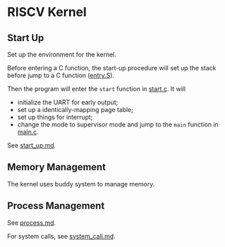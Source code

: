 # RISCV Kernel

## Start Up

Set up the environment for the kernel.

Before entering a C function, the start-up procedure will set up the stack
before jump to a C function ([entry.S](../kernel/entry.S)).

Then the program will enter the `start` function in
[start.c](../kernel/start.c). It will

- initialize the UART for early output;
- set up a identically-mapping page table;
- set up things for interrupt;
- change the mode to supervisor mode and jump to the `main` function
  in [main.c](../kernel/main.c).

See [start_up.md](start_up.md).

## Memory Management

The kernel uses buddy system to manage memory.

## Process Management

See [process.md](process.md).

For system calls, see [system_call.md](system_call.md).

